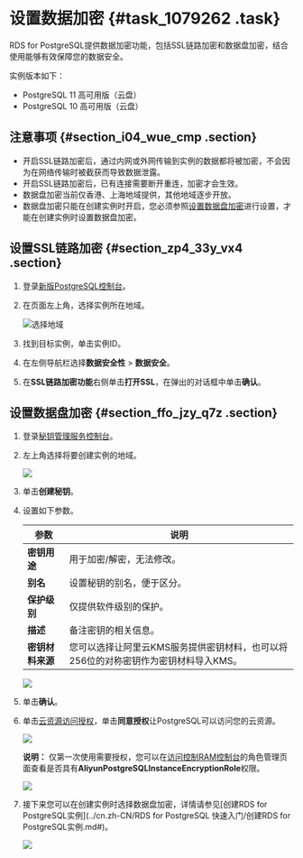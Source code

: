 # 设置数据加密 {#task_1079262 .task}

RDS for PostgreSQL提供数据加密功能，包括SSL链路加密和数据盘加密，结合使用能够有效保障您的数据安全。

实例版本如下：

-   PostgreSQL 11 高可用版（云盘）
-   PostgreSQL 10 高可用版（云盘）

## 注意事项 {#section_i04_wue_cmp .section}

-   开启SSL链路加密后，通过内网或外网传输到实例的数据都将被加密，不会因为在网络传输时被截获而导致数据泄露。
-   开启SSL链路加密后，已有连接需要断开重连，加密才会生效。
-   数据盘加密当前仅香港、上海地域提供，其他地域逐步开放。
-   数据盘加密只能在创建实例时开启，您必须参照[设置数据盘加密](#section_ffo_jzy_q7z)进行设置，才能在创建实例时设置数据盘加密。

## 设置SSL链路加密 {#section_zp4_33y_vx4 .section}

1.  登录[新版PostgreSQL控制台](https://postgresql.console.aliyun.com/)。
2.  在页面左上角，选择实例所在地域。 

    ![选择地域](http://static-aliyun-doc.oss-cn-hangzhou.aliyuncs.com/assets/img/7814/156586221136543_zh-CN.png)

3.  找到目标实例，单击实例ID。
4.  在左侧导航栏选择**数据安全性** \> **数据安全**。
5.  在**SSL链路加密功能**右侧单击**打开SSL**，在弹出的对话框中单击**确认**。

## 设置数据盘加密 {#section_ffo_jzy_q7z .section}

1.  登录[秘钥管理服务控制台](https://kms.console.aliyun.com/cn-hongkong/key/list)。
2.  左上角选择将要创建实例的地域。 

    ![](http://static-aliyun-doc.oss-cn-hangzhou.aliyuncs.com/assets/img/868734/156586221155767_zh-CN.png)

3.  单击**创建秘钥**。
4.  设置如下参数。 

    |参数|说明|
    |--|--|
    |**密钥用途**|用于加密/解密，无法修改。|
    |**别名**|设置秘钥的别名，便于区分。|
    |**保护级别**|仅提供软件级别的保护。|
    |**描述**|备注密钥的相关信息。|
    |**密钥材料来源**|您可以选择让阿里云KMS服务提供密钥材料，也可以将256位的对称密钥作为密钥材料导入KMS。|

    ![](http://static-aliyun-doc.oss-cn-hangzhou.aliyuncs.com/assets/img/868734/156586221255744_zh-CN.png)

5.  单击**确认**。
6.  单击[云资源访问授权](https://ram.console.aliyun.com/#/role/authorize?request=%7B%22Requests%22%3A%20%7B%22request1%22%3A%20%7B%22RoleName%22%3A%20%22AliyunPostgreSQLInstanceEncryptionRole%22%2C%20%22TemplateId%22%3A%20%22PostgreSQLInstanceEncryptionRole%22%7D%7D%2C%20%22ReturnUrl%22%3A%20%22https%3A//postgresql.console.aliyun.com%22%2C%20%22Service%22%3A%20%22PostgreSQL%22%7D)，单击**同意授权**让PostgreSQL可以访问您的云资源。 

    ![](http://static-aliyun-doc.oss-cn-hangzhou.aliyuncs.com/assets/img/868734/156586221255746_zh-CN.png)

    **说明：** 仅第一次使用需要授权，您可以在[访问控制RAM控制台](https://ram.console.aliyun.com/roles)的角色管理页面查看是否具有**AliyunPostgreSQLInstanceEncryptionRole**权限。

    ![](http://static-aliyun-doc.oss-cn-hangzhou.aliyuncs.com/assets/img/868734/156586221255749_zh-CN.png)

7.  接下来您可以在创建实例时选择数据盘加密，详情请参见[创建RDS for PostgreSQL实例](../cn.zh-CN/RDS for PostgreSQL 快速入门/创建RDS for PostgreSQL实例.md#)。 

    ![](http://static-aliyun-doc.oss-cn-hangzhou.aliyuncs.com/assets/img/868734/156586221255750_zh-CN.png)


